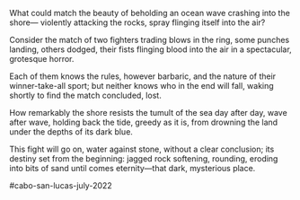 What could match the beauty of
beholding an ocean wave
crashing into the shore—
violently attacking the rocks,
spray flinging itself into the air?

Consider the match of two fighters
trading blows in the ring,
some punches landing, others dodged,
their fists flinging blood into the air
in a spectacular, grotesque horror.

Each of them knows the rules,
however barbaric, and the nature of
their winner-take-all sport; but neither
knows who in the end will fall, waking
shortly to find the match concluded, lost.

How remarkably the shore resists the
tumult of the sea day after day,
wave after wave, holding back the tide,
greedy as it is, from drowning the land
under the depths of its dark blue.

This fight will go on, water against stone,
without a clear conclusion; its destiny
set from the beginning: jagged rock softening,
rounding, eroding into bits of sand until
comes eternity—that dark, mysterious place.

#cabo-san-lucas-july-2022